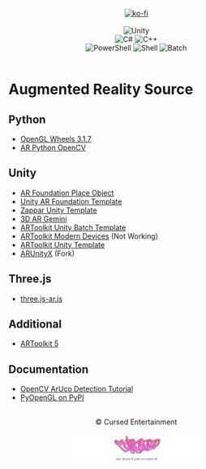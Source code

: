 
  <br>
<div align="center">
  <a href="https://ko-fi.com/cursedentertainment">
    <img src="https://ko-fi.com/img/githubbutton_sm.svg" alt="ko-fi" style="width: 20%;"/>
  </a>
</div>
  <br>
<div align="center"> 
  <img alt="Unity" src="https://img.shields.io/badge/unity%20-%23323330.svg?&style=for-the-badge&logo=unity&logoColor=white"/>     
</div>
<div align="center">
  <img alt="C#" src="https://img.shields.io/badge/C%23-%23323330.svg?&style=for-the-badge&logo=csharp&logoColor=white"/> 
  <img alt="C++" src="https://img.shields.io/badge/C%2B%2B-%23323330.svg?&style=for-the-badge&logo=c%2B%2B&logoColor=white"/>
</div>
<div align="center">
  <img alt="PowerShell" src="https://img.shields.io/badge/PowerShell-%23323330.svg?&style=for-the-badge&logo=powershell&logoColor=white"/>
  <img alt="Shell" src="https://img.shields.io/badge/Shell-%23323330.svg?&style=for-the-badge&logo=gnu-bash&logoColor=white"/>
  <img alt="Batch" src="https://img.shields.io/badge/Batch-%23323330.svg?&style=for-the-badge&logo=windows&logoColor=white"/>
  </div>
<br>

# Augmented Reality Source

## Python
- [OpenGL Wheels 3.1.7](https://github.com/CursedPrograms/OpenGL-Wheels-3.1.7-cp312-Archive)
- [AR Python OpenCV](https://github.com/CursedPrograms/AR-Python-OpenCV)

## Unity
- [AR Foundation Place Object](https://github.com/CursedPrograms/ARFoundation-PlaceObject)
- [Unity AR Foundation Template](https://github.com/CursedPrograms/Unity-ARFoundation-Template)
- [Zappar Unity Template](https://github.com/CursedPrograms/Zappar-Unity-Template)
- [3D AR Gemini](https://github.com/CursedPrograms/3D-AR-Gemini)
- [ARToolkit Unity Batch Template](https://github.com/CursedPrograms/ARToolkit-Unity-Batch-Template)
- [ARToolkit Modern Devices](https://github.com/CursedPrograms/ARToolkit-Modern-Devices) (Not Working)
- [ARToolkit Unity Template](https://github.com/CursedPrograms/ARToolkit-Unity-Template)
- [ARUnityX](https://github.com/CursedPrograms/arunityx) (Fork)

## Three.js
- [three.js-ar.js](https://github.com/CursedPrograms/three.js-ar.js)

## Additional
- [ARToolkit 5](https://github.com/CursedPrograms/artoolkit5)

## Documentation
- [OpenCV ArUco Detection Tutorial](https://docs.opencv.org/4.x/d5/dae/tutorial_aruco_detection.html)
- [PyOpenGL on PyPI](https://pypi.org/project/PyOpenGL/)

<br>
<div align="center">
© Cursed Entertainment
</div>
<br>
<div align="center">
<a href="https://cursed-entertainment.itch.io/" target="_blank">
    <img src="https://github.com/CursedPrograms/cursedentertainment/raw/main/images/logos/logo-wide-grey.png"
        alt="CursedEntertainment Logo" style="width:250px;">
</a>
</div>

